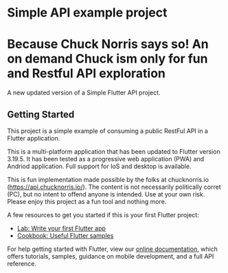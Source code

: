 # Simple API example project
# Because Chuck Norris says so! An on demand Chuck ism only for fun and Restful API exploration

A new updated version of a Simple Flutter API project.

## Getting Started

This project is a simple example of consuming a public RestFul API in a Flutter application.

This is a multi-platform application that has been updated to Flutter version 3.19.5. It has been tested as a progressive web application (PWA) and Andriod application. Full support for IoS and desktop is available.

This is fun implementation made possible by the folks at chucknorris.io (https://api.chucknorris.io/). The content is not necessarily politically corret (PC), but no intent to offend anyone is intended. Use at your own risk.
Please enjoy this project as a fun tool and nothing more.

A few resources to get you started if this is your first Flutter project:

- [Lab: Write your first Flutter app](https://flutter.dev/docs/get-started/codelab)
- [Cookbook: Useful Flutter samples](https://flutter.dev/docs/cookbook)

For help getting started with Flutter, view our
[online documentation](https://flutter.dev/docs), which offers tutorials,
samples, guidance on mobile development, and a full API reference.